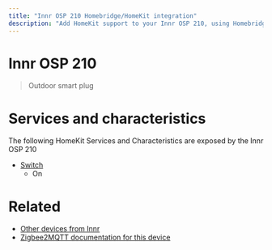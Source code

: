 ```yaml
---
title: "Innr OSP 210 Homebridge/HomeKit integration"
description: "Add HomeKit support to your Innr OSP 210, using Homebridge, Zigbee2MQTT and homebridge-z2m."
---
```

<!---
This file has been GENERATED using src/docgen/docgen.ts
DO NOT EDIT THIS FILE MANUALLY!
-->
# Innr OSP 210
> Outdoor smart plug


# Services and characteristics
The following HomeKit Services and Characteristics are exposed by
the Innr OSP 210

* [Switch](../../switch.md)
  * On


# Related
* [Other devices from Innr](../index.md#innr)
* [Zigbee2MQTT documentation for this device](https://www.zigbee2mqtt.io/devices/OSP_210.html)